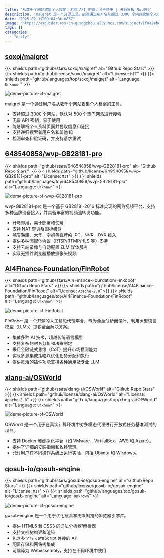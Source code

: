 ```yaml
---
title: "从数千个网站收集个人档案：无需 API 密钥，易于使用 | 开源日报 No.496"
description: "maigret 是一个开源工具，能够通过用户名从超过 3000 个网站收集个人档案，默认搜索 500 个热门网站。它易于使用，无需 API 密钥，能够解析个人资料页面，提取信息和链接，并支持递归搜索和请求重试，能够处理审查和验证码问题。"
date: "2025-02-15T09:04:30.083Z"
image: "https://osguider.oss-cn-guangzhou.aliyuncs.com/subject/1f0a9eb843e964cbbde8860dabedd7a3.png"
tags: []
categories:
  - "daily"
---
```


## [soxoj/maigret](https://github.com/soxoj/maigret)

{{< shields path="github/stars/soxoj/maigret" alt="Github Repo Stars" >}} {{< shields path="github/license/soxoj/maigret" alt="License: `MIT`" >}} {{< shields path="github/languages/top/soxoj/maigret" alt="Language: `Unknown`" >}}

![demo-picture-of-maigret](https://static.osguider.com/subject/github/soxoj/maigret/ad09745b9e7f8cd0d12d90370ea93cf6.png)

maigret 是一个通过用户名从数千个网站收集个人档案的工具。

- 支持超过 3000 个网站，默认对 500 个热门网站进行搜索
- 无需 API 密钥，易于使用
- 能够解析个人资料页面并提取信息和链接
- 支持递归搜索新用户名和其他 ID
- 检测审查和验证码，并支持请求重试
  
## [648540858/wvp-GB28181-pro](https://github.com/648540858/wvp-GB28181-pro)

{{< shields path="github/stars/648540858/wvp-GB28181-pro" alt="Github Repo Stars" >}} {{< shields path="github/license/648540858/wvp-GB28181-pro" alt="License: `MIT`" >}} {{< shields path="github/languages/top/648540858/wvp-GB28181-pro" alt="Language: `Unknown`" >}}

![demo-picture-of-wvp-GB28181-pro](https://static.osguider.com/subject/github/648540858/wvp-GB28181-pro/71472b3ad2a690b208f133e85fbba2b9.png)

wvp-GB28181-pro 是一个基于 GB28181-2016 标准实现的网络视频平台，支持多种品牌设备接入，并具备丰富的视频流转发功能。

- 开箱即用，易于部署和使用
- 支持 NAT 穿透及国标级联
- 兼容海康、大华、宇视等品牌的 IPC、NVR、DVR 接入
- 提供多种流媒体协议（RTSP/RTMP/HLS 等）支持
- 支持云端录像与自动配置 ZLM 媒体服务
- 实现无插件浏览器播放摄像头视频
  
## [AI4Finance-Foundation/FinRobot](https://github.com/AI4Finance-Foundation/FinRobot)

{{< shields path="github/stars/AI4Finance-Foundation/FinRobot" alt="Github Repo Stars" >}} {{< shields path="github/license/AI4Finance-Foundation/FinRobot" alt="License: `Apache-2.0`" >}} {{< shields path="github/languages/top/AI4Finance-Foundation/FinRobot" alt="Language: `Unknown`" >}}

![demo-picture-of-FinRobot](https://static.osguider.com/subject/github/AI4Finance-Foundation/FinRobot/f9eb226e779ed2f4d0eb66468f3df594.png)

FinRobot 是一个开源的人工智能代理平台，专为金融分析而设计，利用大型语言模型（LLMs）提供全面解决方案。

- 集成多种 AI 技术，超越传统语言模型
- 支持复杂的财务分析和决策制定
- 采用金融链式思维（CoT）提升市场预测能力
- 实现多源集成策略以优化任务分配和执行
- 提供灵活的插件功能支持各种通用及专业 LLM
  
## [xlang-ai/OSWorld](https://github.com/xlang-ai/OSWorld)

{{< shields path="github/stars/xlang-ai/OSWorld" alt="Github Repo Stars" >}} {{< shields path="github/license/xlang-ai/OSWorld" alt="License: `Apache-2.0`" >}} {{< shields path="github/languages/top/xlang-ai/OSWorld" alt="Language: `Unknown`" >}}

![demo-picture-of-OSWorld](https://static.osguider.com/subject/github/xlang-ai/OSWorld/ed52258a2a4c44ab4e07debd4686b31a.png)

OSWorld 是一个用于在真实计算环境中对多模态代理进行开放式任务基准测试的项目。

- 支持 Docker 和虚拟化平台（如 VMware、VirtualBox、AWS 和 Azure）。
- 提供了详细的安装指南和依赖管理。
- 允许用户在不同操作系统上运行实验，包括 Ubuntu 和 Windows。
  
## [gosub-io/gosub-engine](https://github.com/gosub-io/gosub-engine)

{{< shields path="github/stars/gosub-io/gosub-engine" alt="Github Repo Stars" >}} {{< shields path="github/license/gosub-io/gosub-engine" alt="License: `MIT`" >}} {{< shields path="github/languages/top/gosub-io/gosub-engine" alt="Language: `Unknown`" >}}

![demo-picture-of-gosub-engine](https://static.osguider.com/subject/github/gosub-browser/gosub-engine/c8eb49be27cf13a0680ee4073d1697c1.png)

gosub-engine 是一个用于优化搜索和无限浏览的浏览器引擎库。

- 提供 HTML5 和 CSS3 的词法分析器/解析器
- 支持文档树构建和渲染
- 包含多个与 JavaScript 连接的 API
- 配置存储和网络栈集成
- 可编译为 WebAssembly，支持在不同环境中使用
  
